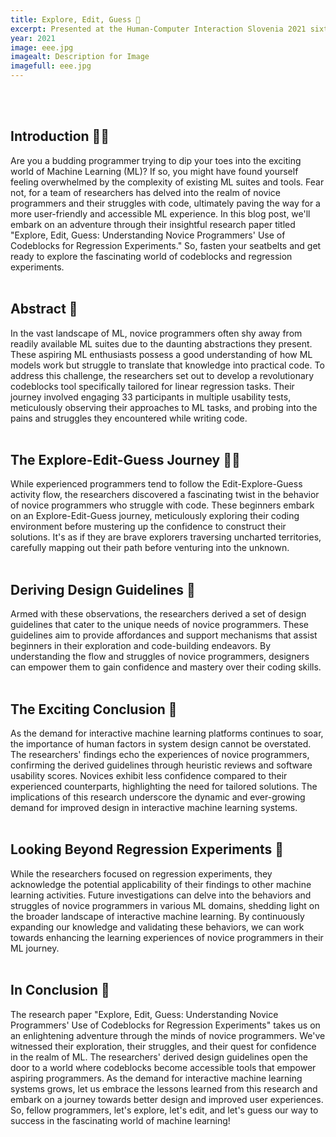 ```yaml
---
title: Explore, Edit, Guess 🤔
excerpt: Presented at the Human-Computer Interaction Slovenia 2021 sixth conference
year: 2021
image: eee.jpg
imagealt: Description for Image
imagefull: eee.jpg
---
```


<br><br>

## Introduction 👨‍💻
Are you a budding programmer trying to dip your toes into the exciting world of Machine Learning (ML)? If so, you might have found yourself feeling overwhelmed by the complexity of existing ML suites and tools. Fear not, for a team of researchers has delved into the realm of novice programmers and their struggles with code, ultimately paving the way for a more user-friendly and accessible ML experience. In this blog post, we'll embark on an adventure through their insightful research paper titled "Explore, Edit, Guess: Understanding Novice Programmers' Use of Codeblocks for Regression Experiments." So, fasten your seatbelts and get ready to explore the fascinating world of codeblocks and regression experiments. <br><br>

## Abstract 🎨
In the vast landscape of ML, novice programmers often shy away from readily available ML suites due to the daunting abstractions they present. These aspiring ML enthusiasts possess a good understanding of how ML models work but struggle to translate that knowledge into practical code. To address this challenge, the researchers set out to develop a revolutionary codeblocks tool specifically tailored for linear regression tasks. Their journey involved engaging 33 participants in multiple usability tests, meticulously observing their approaches to ML tasks, and probing into the pains and struggles they encountered while writing code. <br><br>

## The Explore-Edit-Guess Journey 🚶‍♂️
While experienced programmers tend to follow the Edit-Explore-Guess activity flow, the researchers discovered a fascinating twist in the behavior of novice programmers who struggle with code. These beginners embark on an Explore-Edit-Guess journey, meticulously exploring their coding environment before mustering up the confidence to construct their solutions. It's as if they are brave explorers traversing uncharted territories, carefully mapping out their path before venturing into the unknown. <br><br>

## Deriving Design Guidelines 🚗
Armed with these observations, the researchers derived a set of design guidelines that cater to the unique needs of novice programmers. These guidelines aim to provide affordances and support mechanisms that assist beginners in their exploration and code-building endeavors. By understanding the flow and struggles of novice programmers, designers can empower them to gain confidence and mastery over their coding skills. <br><br>

## The Exciting Conclusion 🎯
As the demand for interactive machine learning platforms continues to soar, the importance of human factors in system design cannot be overstated. The researchers' findings echo the experiences of novice programmers, confirming the derived guidelines through heuristic reviews and software usability scores. Novices exhibit less confidence compared to their experienced counterparts, highlighting the need for tailored solutions. The implications of this research underscore the dynamic and ever-growing demand for improved design in interactive machine learning systems. <br><br>

## Looking Beyond Regression Experiments 👀
While the researchers focused on regression experiments, they acknowledge the potential applicability of their findings to other machine learning activities. Future investigations can delve into the behaviors and struggles of novice programmers in various ML domains, shedding light on the broader landscape of interactive machine learning. By continuously expanding our knowledge and validating these behaviors, we can work towards enhancing the learning experiences of novice programmers in their ML journey. <br><br>

## In Conclusion 👋
The research paper "Explore, Edit, Guess: Understanding Novice Programmers' Use of Codeblocks for Regression Experiments" takes us on an enlightening adventure through the minds of novice programmers. We've witnessed their exploration, their struggles, and their quest for confidence in the realm of ML. The researchers' derived design guidelines open the door to a world where codeblocks become accessible tools that empower aspiring programmers. As the demand for interactive machine learning systems grows, let us embrace the lessons learned from this research and embark on a journey towards better design and improved user experiences. So, fellow programmers, let's explore, let's edit, and let's guess our way to success in the fascinating world of machine learning!
